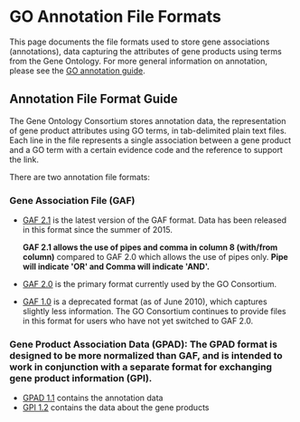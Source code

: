 <!-- This page contains links to the wiki which must be updated ASAP or the links removed. Should we also remove old file formats (GAF 1.0)? -->
# GO Annotation File Formats

This page documents the file formats used to store gene associations (annotations), data capturing the attributes of gene products using terms from the Gene Ontology. For more general information on annotation, please see the [GO annotation guide](http://wiki.geneontology.org/index.php/Introduction_to_the_GO_Consortium_annotation_set).
## Annotation File Format Guide

The Gene Ontology Consortium stores annotation data, the representation of gene product attributes using GO terms, in tab-delimited plain text files. Each line in the file represents a single association between a gene product and a GO term with a certain evidence code and the reference to support the link.

There are two annotation file formats:
### Gene Association File (GAF)

* [GAF 2.1](GOAnnotationFileFormat2_1.md) is the latest version of the GAF format. Data has been released in this format since the summer of 2015.
  
  **GAF 2.1 allows the use of pipes and comma in column 8 (with/from column)** compared to GAF 2.0 which allows the use of pipes only. **Pipe will indicate 'OR' and Comma will indicate 'AND'.**
* [GAF 2.0](GOAnnotationFileFormat2_0.md) is the primary format currently used by the GO Consortium.
* [GAF 1.0](GOAnnotationFileFormat1_0.md) is a deprecated format (as of June 2010), which captures slightly less information. The GO Consortium continues to provide files in this format for users who have not yet switched to GAF 2.0.

### Gene Product Association Data (GPAD): The GPAD format is designed to be more normalized than GAF, and is intended to work in conjunction with a separate format for exchanging gene product information (GPI).

* [GPAD 1.1](GeneProductAssociationDataFormat.md) contains the annotation data
* [GPI 1.2](GeneProductInformationFormat.md) contains the data about the gene products
